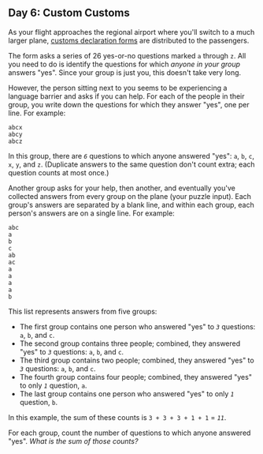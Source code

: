 Day 6: Custom Customs
---------------------

As your flight approaches the regional airport where you'll switch to a much larger plane, [customs declaration forms](https://en.wikipedia.org/wiki/Customs_declaration) are distributed to the passengers.


The form asks a series of 26 yes-or-no questions marked `a` through `z`. All you need to do is identify the questions for which *anyone in your group* answers "yes". Since your group is just you, this doesn't take very long.


However, the person sitting next to you seems to be experiencing a language barrier and asks if you can help. For each of the people in their group, you write down the questions for which they answer "yes", one per line. For example:



```
abcx
abcy
abcz

```

In this group, there are *`6`* questions to which anyone answered "yes": `a`, `b`, `c`, `x`, `y`, and `z`. (Duplicate answers to the same question don't count extra; each question counts at most once.)


Another group asks for your help, then another, and eventually you've collected answers from every group on the plane (your puzzle input). Each group's answers are separated by a blank line, and within each group, each person's answers are on a single line. For example:



```
abc
a
b
c
ab
ac
a
a
a
a
b

```

This list represents answers from five groups:


* The first group contains one person who answered "yes" to *`3`* questions: `a`, `b`, and `c`.
* The second group contains three people; combined, they answered "yes" to *`3`* questions: `a`, `b`, and `c`.
* The third group contains two people; combined, they answered "yes" to *`3`* questions: `a`, `b`, and `c`.
* The fourth group contains four people; combined, they answered "yes" to only *`1`* question, `a`.
* The last group contains one person who answered "yes" to only *`1`* question, `b`.


In this example, the sum of these counts is `3 + 3 + 3 + 1 + 1` = *`11`*.


For each group, count the number of questions to which anyone answered "yes". *What is the sum of those counts?*


